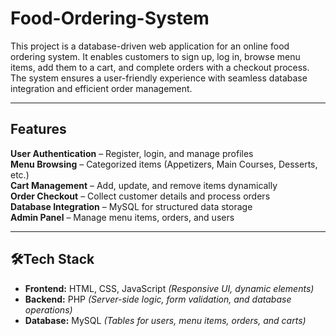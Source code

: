 # Food-Ordering-System
This project is a database-driven web application for an online food ordering system. It enables customers to sign up, log in, browse menu items, add them to a cart, and complete orders with a checkout process. The system ensures a user-friendly experience with seamless database integration and efficient order management.

---
## Features  
**User Authentication** – Register, login, and manage profiles  
**Menu Browsing** – Categorized items (Appetizers, Main Courses, Desserts, etc.)  
**Cart Management** – Add, update, and remove items dynamically  
**Order Checkout** – Collect customer details and process orders  
**Database Integration** – MySQL for structured data storage  
**Admin Panel** – Manage menu items, orders, and users  

---

## 🛠Tech Stack  
- **Frontend:** HTML, CSS, JavaScript *(Responsive UI, dynamic elements)*  
- **Backend:** PHP *(Server-side logic, form validation, and database operations)*  
- **Database:** MySQL *(Tables for users, menu items, orders, and carts)*  

